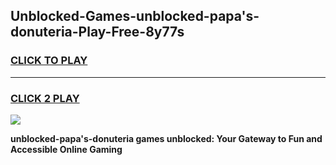 
## Unblocked-Games-unblocked-papa's-donuteria-Play-Free-8y77s
<h3>
<a href="https://premium76.site?title=unblocked-papa's-donuteria&ref=18A1">CLICK TO PLAY</a></h3>
<hr>

<h3>
<a href="https://premium76.site?title=unblocked-papa's-donuteria&ref=18A1">CLICK 2 PLAY</a>
  
</h3>

<a href="https://premium76.site?title=unblocked-papa's-donuteria&ref=18A1"><img src="https://clearcache.store/games.png"></a>


**unblocked-papa's-donuteria games unblocked: Your Gateway to Fun and Accessible Online Gaming**
